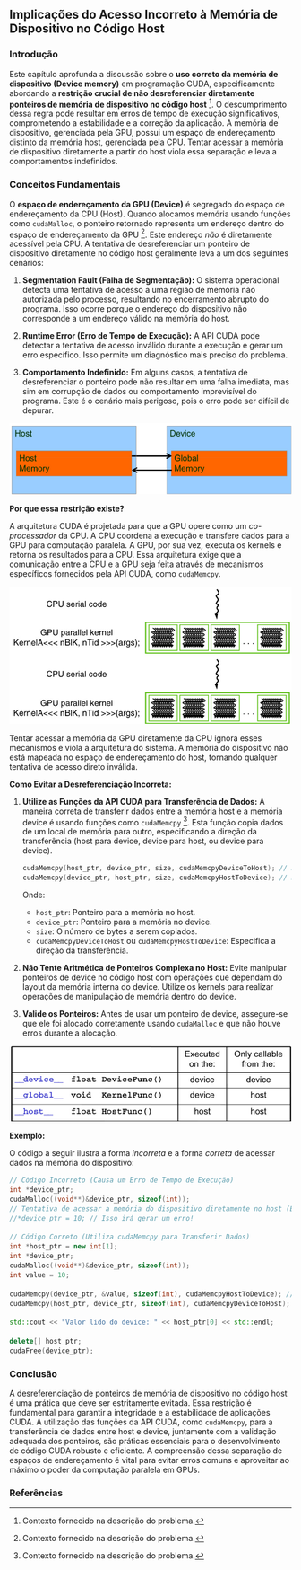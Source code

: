 ## Implicações do Acesso Incorreto à Memória de Dispositivo no Código Host

### Introdução
Este capítulo aprofunda a discussão sobre o **uso correto da memória de dispositivo (Device memory)** em programação CUDA, especificamente abordando a **restrição crucial de não desreferenciar diretamente ponteiros de memória de dispositivo no código host** [^1]. O descumprimento dessa regra pode resultar em erros de tempo de execução significativos, comprometendo a estabilidade e a correção da aplicação. A memória de dispositivo, gerenciada pela GPU, possui um espaço de endereçamento distinto da memória host, gerenciada pela CPU. Tentar acessar a memória de dispositivo diretamente a partir do host viola essa separação e leva a comportamentos indefinidos.

### Conceitos Fundamentais

O **espaço de endereçamento da GPU (Device)** é segregado do espaço de endereçamento da CPU (Host). Quando alocamos memória usando funções como `cudaMalloc`, o ponteiro retornado representa um endereço dentro do espaço de endereçamento da GPU [^1]. Este endereço *não* é diretamente acessível pela CPU. A tentativa de desreferenciar um ponteiro de dispositivo diretamente no código host geralmente leva a um dos seguintes cenários:

1.  **Segmentation Fault (Falha de Segmentação):** O sistema operacional detecta uma tentativa de acesso a uma região de memória não autorizada pelo processo, resultando no encerramento abrupto do programa. Isso ocorre porque o endereço do dispositivo não corresponde a um endereço válido na memória do host.

2.  **Runtime Error (Erro de Tempo de Execução):** A API CUDA pode detectar a tentativa de acesso inválido durante a execução e gerar um erro específico. Isso permite um diagnóstico mais preciso do problema.

3.  **Comportamento Indefinido:** Em alguns casos, a tentativa de desreferenciar o ponteiro pode não resultar em uma falha imediata, mas sim em corrupção de dados ou comportamento imprevisível do programa. Este é o cenário mais perigoso, pois o erro pode ser difícil de depurar.

![Modelo de memória CUDA: transferência de dados entre host e dispositivo.](./../images/image6.jpg)

**Por que essa restrição existe?**

A arquitetura CUDA é projetada para que a GPU opere como um *co-processador* da CPU. A CPU coordena a execução e transfere dados para a GPU para computação paralela. A GPU, por sua vez, executa os kernels e retorna os resultados para a CPU. Essa arquitetura exige que a comunicação entre a CPU e a GPU seja feita através de mecanismos específicos fornecidos pela API CUDA, como `cudaMemcpy`.

![Fluxo de execução em um programa CUDA: alternância entre CPU (código serial) e GPU (kernel paralelo).](./../images/image2.jpg)

Tentar acessar a memória da GPU diretamente da CPU ignora esses mecanismos e viola a arquitetura do sistema. A memória do dispositivo não está mapeada no espaço de endereçamento do host, tornando qualquer tentativa de acesso direto inválida.

**Como Evitar a Desreferenciação Incorreta:**

1.  **Utilize as Funções da API CUDA para Transferência de Dados:** A maneira correta de transferir dados entre a memória host e a memória device é usando funções como `cudaMemcpy` [^1]. Esta função copia dados de um local de memória para outro, especificando a direção da transferência (host para device, device para host, ou device para device).

    ```c++
    cudaMemcpy(host_ptr, device_ptr, size, cudaMemcpyDeviceToHost); // Device para Host
    cudaMemcpy(device_ptr, host_ptr, size, cudaMemcpyHostToDevice); // Host para Device
    ```

    Onde:
    *   `host_ptr`: Ponteiro para a memória no host.
    *   `device_ptr`: Ponteiro para a memória no device.
    *   `size`: O número de bytes a serem copiados.
    *   `cudaMemcpyDeviceToHost` ou `cudaMemcpyHostToDevice`: Especifica a direção da transferência.

2.  **Não Tente Aritmética de Ponteiros Complexa no Host:** Evite manipular ponteiros de device no código host com operações que dependam do layout da memória interna do device. Utilize os kernels para realizar operações de manipulação de memória dentro do device.

3.  **Valide os Ponteiros:** Antes de usar um ponteiro de device, assegure-se que ele foi alocado corretamente usando `cudaMalloc` e que não houve erros durante a alocação.

![Tabela de qualificadores CUDA C para declaração de funções, mostrando onde são executadas e de onde podem ser chamadas.](./../images/image1.jpg)

**Exemplo:**

O código a seguir ilustra a forma *incorreta* e a forma *correta* de acessar dados na memória do dispositivo:

```c++
// Código Incorreto (Causa um Erro de Tempo de Execução)
int *device_ptr;
cudaMalloc((void**)&device_ptr, sizeof(int));
// Tentativa de acessar a memória do dispositivo diretamente no host (ERRADO!)
//*device_ptr = 10; // Isso irá gerar um erro!

// Código Correto (Utiliza cudaMemcpy para Transferir Dados)
int *host_ptr = new int[1];
int *device_ptr;
cudaMalloc((void**)&device_ptr, sizeof(int));
int value = 10;

cudaMemcpy(device_ptr, &value, sizeof(int), cudaMemcpyHostToDevice); // Copia do host para o device
cudaMemcpy(host_ptr, device_ptr, sizeof(int), cudaMemcpyDeviceToHost); // Copia do device para o host

std::cout << "Valor lido do device: " << host_ptr[0] << std::endl;

delete[] host_ptr;
cudaFree(device_ptr);
```

### Conclusão
A desreferenciação de ponteiros de memória de dispositivo no código host é uma prática que deve ser estritamente evitada. Essa restrição é fundamental para garantir a integridade e a estabilidade de aplicações CUDA. A utilização das funções da API CUDA, como `cudaMemcpy`, para a transferência de dados entre host e device, juntamente com a validação adequada dos ponteiros, são práticas essenciais para o desenvolvimento de código CUDA robusto e eficiente. A compreensão dessa separação de espaços de endereçamento é vital para evitar erros comuns e aproveitar ao máximo o poder da computação paralela em GPUs.

### Referências
[^1]: Contexto fornecido na descrição do problema.

<!-- END -->